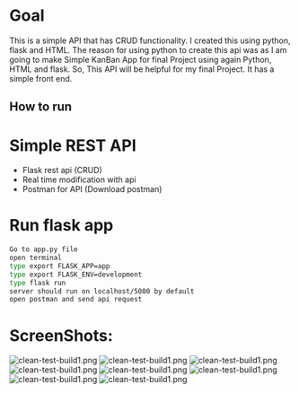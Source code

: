 # Goal
This is a simple API that has CRUD functionality. I created this using python, flask and HTML. The reason for using python to create this api was as I am going to make Simple KanBan App for final Project using again Python, HTML and flask. So, This API will be helpful for my final Project. It has a simple front end.
 





## How to run 

# Simple REST API
- Flask rest api (CRUD)
- Real time modification with api
- Postman for API (Download postman)

# Run flask app
```bash
Go to app.py file
open terminal
type export FLASK_APP=app
type export FLASK_ENV=development
type flask run
server should run on localhost/5000 by default
open postman and send api request
```

# ScreenShots: 
![clean-test-build1.png](flask-rest/screenshots/form.png)
![clean-test-build1.png](flask-rest/screenshots/1.png)
![clean-test-build1.png](flask-rest/screenshots/2.5.png)
![clean-test-build1.png](flask-rest/screenshots/1.5.png)
![clean-test-build1.png](flask-rest/screenshots/2.png)
![clean-test-build1.png](flask-rest/screenshots/3.png)
![clean-test-build1.png](flask-rest/screenshots/beforedelete.png)
![clean-test-build1.png](flask-rest/screenshots/afterdelete.png)